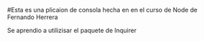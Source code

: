 #Esta es una plicaion de consola hecha en en el curso de Node de Fernando Herrera

Se aprendio a utilizisar el paquete de Inquirer